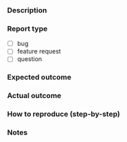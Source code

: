 ### Description

### Report type
- [ ] bug
- [ ] feature request
- [ ] question

### Expected outcome

### Actual outcome 

### How to reproduce (step-by-step)
<!--
Example: 
1. start app
2. click item
Then app clushes
-->

### Notes
<!--
Example:
- link to screen capture
- reproducability (happen N times/tried M times)
- pull request?
-->
